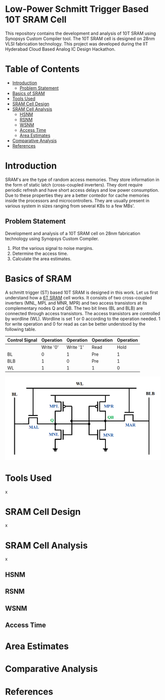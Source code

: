 # Low-Power Schmitt Trigger Based 10T SRAM Cell
This repository contains the development and analysis of 10T SRAM using Synopsys Custom Compiler tool. The 10T SRAM cell is designed on 28nm VLSI fabrication technology. This project was developed during the IIT Hyderabad Cloud Based Analog IC Design Hackathon.

# Table of Contents
- [Introduction](#introduction)
  - [Problem Statement](#problem-statement)
- [Basics of SRAM](#basics-of-sram)
- [Tools Used](#tools-used)
- [SRAM Cell Design](#sram-cell-design)
- [SRAM Cell Analysis](#sram-cell-analysis)
  - [HSNM](#hsnm)
  - [RSNM](#rsnm)
  - [WSNM](#wsnm)
  - [Access Time](#access-time)
  - [Area Estimates](#area-estimates)
- [Comparative Analysis](#comparative-analysis)
- [References](#references)

# Introduction

SRAM's are the type of random access memories. They store information in the form of static latch (cross-coupled inverters). They dont require periodic refresh and have short access delays and low power consumption. Due to these properties they are a better contedor for cache memories inside the processors and microcontrollers. They are usually present in various system in sizes ranging from several KBs to a few MBs'.

## Problem Statement

Development and analysis of a 10T SRAM cell on 28nm fabrication technology using Synopsys Custom Compiler.
1. Plot the various signal to noise margins.
2. Determine the access time.
3. Calculate the area estimates.

# Basics of SRAM

A schmitt trigger (ST) based 10T SRAM is designed in this work. Let us first understand how a [6T SRAM](images/6t.png) cell works. It consists of two cross-coupled inverters (MNL, MPL and MNR, MPR) and two access transistors at its complementary nodes Q and QB. The two bit lines (BL and BLB) are connected through access transistors. The access transistors are controlled by wordline (WL). Wordline is set 1 or 0 according to the operation needed. 1 for write operation and 0 for read as can be better understood by the following table.

| Control Signal  | Operation | Operation | Operation | Operation |
| --- | --- | --- | --- | --- |
|     | Write '0' | Write '1' | Read | Hold |
| BL  | 0 | 1 | Pre | 1|
| BLB | 1 | 0 | Pre | 1|
| WL  | 1 | 1 | 1   | 0|

![6t](images/6t.png)

# Tools Used
x

# SRAM Cell Design
x

# SRAM Cell Analysis
x

## HSNM

## RSNM

## WSNM

## Access Time

# Area Estimates

# Comparative Analysis

# References
